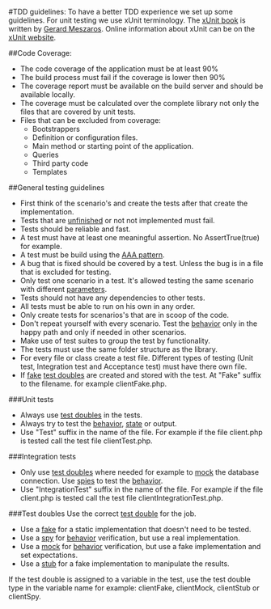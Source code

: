 #TDD guidelines:
To have a better TDD experience we set up some guidelines.
For unit testing we use xUnit terminology. The [xUnit book](http://www.amazon.co.uk/dp/0131495054/ref=as_sl_pd_tf_lc?tag=xunittestpa&camp=1406&creative=6394&linkCode=as1&creativeASIN=0131495054&adid=1GHQ4W3ZV97B6B847DCT&&ref-refURL=http%3A%2F%2Fxunitpatterns.com%2Findex.html) is written by [Gerard Meszaros](http://xunitpatterns.com/gerardmeszaros.html).
Online information about xUnit can be on the [xUnit website](http://xunitpatterns.com/index.html).

##Code Coverage:
- The code coverage of the application must be at least 90%
- The build process must fail if the coverage is lower then 90%
- The coverage report must be available on the build server and should be available locally.
- The coverage must be calculated over the complete library not only the files that are covered by unit tests.
- Files that can be excluded from coverage:
  - Bootstrappers
  - Definition or configuration files.
  - Main method or starting point of the application.
  - Queries
  - Third party code
  - Templates

##General testing guidelines
- First think of the scenario's and create the tests after that create the implementation.
- Tests that are [unfinished](http://xunitpatterns.com/Unfinished%20Test%20Assertion.html) or not not implemented must fail.
- Tests should be reliable and fast.
- A test must have at least one meaningful assertion. No AssertTrue(true) for example.
- A test must be build using the [AAA pattern](http://www.agile-code.com/blog/the-anatomy-of-a-unit-test/).
- A bug that is fixed should be covered by a test. Unless the bug is in a file that is excluded for testing.
- Only test one scenario in a test. It's allowed testing the same scenario with different [parameters](http://xunitpatterns.com/Parameterized%20Test.html).
- Tests should not have any dependencies to other tests.
- All tests must be able to run on his own in any order.
- Only create tests for scenarios's that are in scoop of the code.
- Don't repeat yourself with every scenario. Test the [behavior](http://xunitpatterns.com/Behavior%20Verification.html) only in the happy path and only if needed in other scenarios.
- Make use of test suites to group the test by functionality.
- The tests must use the same folder structure as the library.
- For every file or class create a test file. Different types of testing (Unit test, Integration test and Acceptance test) must have there own file.
- If [fake](http://xunitpatterns.com/Fake%20Object.html) [test doubles](http://xunitpatterns.com/Test%20Double%20Patterns.html) are created and stored with the test. At "Fake" suffix to the filename.    for example clientFake.php.

###Unit tests
 - Always use [test doubles](http://xunitpatterns.com/Test%20Double%20Patterns.html) in the tests.
 - Always try to test the [behavior](http://xunitpatterns.com/Behavior%20Verification.html), [state](http://xunitpatterns.com/State%20Verification.html) or output.
 - Use "Test" suffix in the name of the file. For example if the file client.php is tested call the test file clientTest.php.

###Integration tests
 - Only use [test doubles](http://xunitpatterns.com/Test%20Double%20Patterns.html) where needed for example to [mock](http://xunitpatterns.com/Mock%20Object.html) the database connection.
   Use [spies](http://xunitpatterns.com/Test%20Spy.html) to test the [behavior](http://xunitpatterns.com/Behavior%20Verification.html).
 - Use "IntegrationTest" suffix in the name of the file. For example if the file client.php is tested call the test file clientIntegrationTest.php.

###Test doubles
Use the correct [test double](http://xunitpatterns.com/Test%20Double%20Patterns.html) for the job.
- Use a [fake](http://xunitpatterns.com/Fake%20Object.html) for a static implementation that doesn't need to be tested.
- Use a [spy](http://xunitpatterns.com/Test%20Stub.html) for [behavior](http://xunitpatterns.com/Behavior%20Verification.html) verification, but use a real implementation.
- Use a [mock](http://xunitpatterns.com/Mock%20Object.html) for [behavior](http://xunitpatterns.com/Behavior%20Verification.html) verification, but use a fake implementation and set expectations.
- Use a [stub](http://xunitpatterns.com/Test%20Stub.html#Stub) for a fake implementation to manipulate the results.

If the test double is assigned to a variable in the test, use the test double type in the variable name for example: clientFake, clientMock, clientStub or clientSpy.

